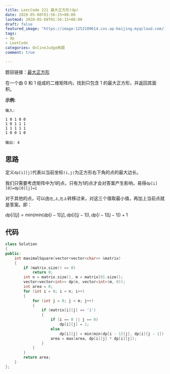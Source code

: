 ```yaml
---
title: LeecCode 221 最大正方形(dp)
date: 2020-05-08T01:56:15+08:00
lastmod: 2020-05-08T01:56:15+08:00
draft: false
featured_image: "https://image-1252109614.cos.ap-beijing.myqcloud.com/img/20210508201223.png"
tags:
- dp
- LeetCode
categories: OnlineJudge刷题
comment: true

---
```


题目链接：[最大正方形](https://leetcode-cn.com/problems/maximal-square/)

在一个由 0 和 1 组成的二维矩阵内，找到只包含 1 的最大正方形，并返回其面积。

**示例:**

```
输入: 

1 0 1 0 0
1 0 1 1 1
1 1 1 1 1
1 0 0 1 0

输出: 4
```

## 思路

定义`dp[i][j]`代表以当前坐标`(i,j)`为正方形右下角的点的最大边长。

我们只需要考虑矩阵中为1的点，只有为1的点才会对答案产生影响，易得`dp[i][0]=dp[0][j]=1`

对于其他的点，可以由`左`,`上`,`左上`转移过来，对这三个值取最小值，再加上当前点就是答案。即：

$dp[i][j] = min(min(dp[i - 1][j], dp[i][j - 1]), dp[i - 1][j - 1]) + 1$

## 代码

```cpp
class Solution
{
public:
    int maximalSquare(vector<vector<char>> &matrix)
    {
        if (matrix.size() == 0)
            return 0;
        int n = matrix.size(), m = matrix[0].size();
        vector<vector<int>> dp(n, vector<int>(m, 0));
        int area = 0;
        for (int i = 0; i < n; i++)
        {
            for (int j = 0; j < m; j++)
            {
                if (matrix[i][j] == '1')
                {
                    if (i == 0 || j == 0)
                        dp[i][j] = 1;
                    else
                        dp[i][j] = min(min(dp[i - 1][j], dp[i][j - 1]), dp[i - 1][j - 1]) + 1;
                    area = max(area, dp[i][j] * dp[i][j]);
                }
            }
        }
        return area;
    }
};

```
